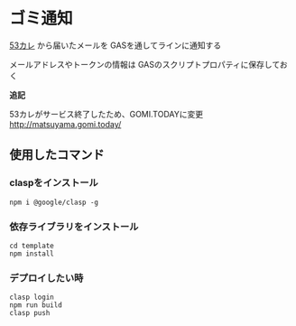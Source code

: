 # ゴミ通知

[53カレ](https://www.53cal.jp/) から届いたメールを GASを通してラインに通知する

メールアドレスやトークンの情報は GASのスクリプトプロパティに保存しておく

**追記**

53カレがサービス終了したため、GOMI.TODAYに変更
http://matsuyama.gomi.today/

## 使用したコマンド

### claspをインストール

`npm i @google/clasp -g`

### 依存ライブラリをインストール

```
cd template
npm install
```

### デプロイしたい時

```shell
clasp login
npm run build
clasp push
```
